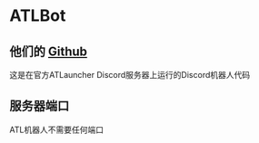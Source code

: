 # ATLBot

## 他们的 [Github](https://github.com/ATLauncher/discord-bot)

这是在官方ATLauncher Discord服务器上运行的Discord机器人代码

## 服务器端口

ATL机器人不需要任何端口 